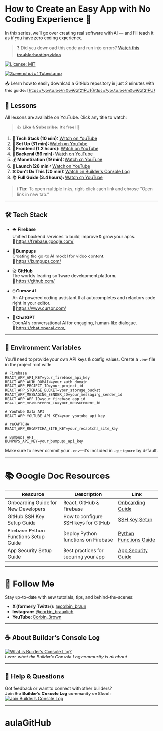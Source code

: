 # How to Create an Easy App with No Coding Experience 🚀

In this series, we’ll go over creating real software with AI — and I’ll teach it as if you have zero coding experience.  
> ❓ Did you download this code and run into errors? [Watch this troubleshooting video](https://youtu.be/ByRf8fsWE0Q)

[![License: MIT](https://img.shields.io/badge/License-MIT-blue.svg)](LICENSE)


[![Screenshot of Tubestamp](https://github.com/user-attachments/assets/f8d248ed-10ad-4aec-8689-088025710ba1)](https://tubestamp.com/)

📥 Learn how to easily download a GitHub repository in just 2 minutes with this guide: [https://youtu.be/m0wi6zf21FU](https://youtu.be/m0wi6zf21FU)

## 📝 Lessons

All lessons are available on YouTube. Click any title to watch:
> 👍 **Like & Subscribe:** It’s free! 🤠

1. 🧱 **Tech Stack (10 min):** [Watch on YouTube](https://youtu.be/ZFtoJIQdmC4)  
2. 🔧 **Set Up (31 min):** [Watch on YouTube](https://youtu.be/BjAJPm5sqz0)  
3. 🎨 **Frontend (1.2 hours):** [Watch on YouTube](https://youtu.be/-WdKjaprzCE)  
4. 🧠 **Backend (56 min):** [Watch on YouTube](https://youtu.be/9js9TtWxRlo)  
5. 💰 **Monetization (19 min):** [Watch on YouTube](https://youtu.be/2As9QVGVWZ8)  
6. 🚀 **Launch (26 min):** [Watch on YouTube](https://youtu.be/nf56yrnoPuo)  
7. ❌ **Don’t Do This (20 min):** [Watch on Builder's Console Log](https://www.skool.com/ai-for-your-business/about)  
8. 📚 **Full Guide (3.4 hours):** [Watch on YouTube](https://youtu.be/tvquJI-v8ys)  

> ℹ️ **Tip:** To open multiple links, right-click each link and choose “Open link in new tab.”

---


## 🛠️ Tech Stack

- ☁️ **Firebase**  
  Unified backend services to build, improve & grow your apps.  
  🔗 https://firebase.google.com/

- 💬 **Bumpups**  
  Creating the go-to AI model for video content.  
  🔗 https://bumpups.com/

- 🐱 **GitHub**  
  The world’s leading software development platform.  
  🔗 https://github.com/

- 🖱️ **Cursor AI**  
  An AI-powered coding assistant that autocompletes and refactors code right in your editor.  
  🔗 https://www.cursor.com/

- 🤖 **ChatGPT**  
  OpenAI’s conversational AI for engaging, human-like dialogue.  
  🔗 https://chat.openai.com/

---

## 🔑 Environment Variables

You’ll need to provide your own API keys & config values. Create a `.env` file in the project root with:

```env
# Firebase
REACT_APP_API_KEY=your_firebase_api_key
REACT_APP_AUTH_DOMAIN=your_auth_domain
REACT_APP_PROJECT_ID=your_project_id
REACT_APP_STORAGE_BUCKET=your_storage_bucket
REACT_APP_MESSAGING_SENDER_ID=your_messaging_sender_id
REACT_APP_APP_ID=your_firebase_app_id
REACT_APP_MEASUREMENT_ID=your_measurement_id

# YouTube Data API
REACT_APP_YOUTUBE_API_KEY=your_youtube_api_key

# reCAPTCHA
REACT_APP_RECAPTCHA_SITE_KEY=your_recaptcha_site_key

# Bumpups API
BUMPUPS_API_KEY=your_bumpups_api_key
```

Make sure to never commit your `.env`—it’s included in `.gitignore` by default.

---

# 📚 Google Doc Resources

| Resource                               | Description                           | Link                                                                                                                                           |
|----------------------------------------|---------------------------------------|------------------------------------------------------------------------------------------------------------------------------------------------|
| Onboarding Guide for New Developers    | React, GitHub & Firebase              | <a href="https://docs.google.com/document/d/1fJAMgZw6yvDaSYOYcMbcqI6iv5Jc3xtI_3zflo5kZII/edit?usp=sharing" target="_blank" rel="noopener">Onboarding Guide</a> |
| GitHub SSH Key Setup Guide             | How to configure SSH keys for GitHub  | <a href="https://docs.google.com/document/d/1MvYXc5xdXvDvwJCZB5tonfdni8FtdwxpviikydUzyds/edit?usp=sharing" target="_blank" rel="noopener">SSH Key Setup</a>         |
| Firebase Python Functions Setup Guide  | Deploy Python functions on Firebase   | <a href="https://docs.google.com/document/d/1yn5cE5zuNBFpskh_KZU5BThA-fqcZSLPJefLUYTx9Wo/edit?usp=sharing" target="_blank" rel="noopener">Python Functions Guide</a> |
| App Security Setup Guide               | Best practices for securing your app  | <a href="https://docs.google.com/document/d/1FLVqdPjGcBUejLJWjHdWERMIQBaszA3EilOngS60dCE/edit?usp=sharing" target="_blank" rel="noopener">App Security Guide</a>   |

---

# 🙌 Follow Me

Stay up-to-date with new tutorials, tips, and behind-the-scenes:

- **X (formerly Twitter):** [@corbin_braun](https://x.com/corbin_braun)  
- **Instagram:** [@corbin_braunlich](https://instagram.com/corbin_braunlich)  
- **YouTube:** [Corbin_Brown](https://www.youtube.com/channel/UCJFMlSxcvlZg5yZUYJT0Pug)  

---

## ☕ About Builder’s Console Log

[![What is Builder’s Console Log?](https://img.youtube.com/vi/rs1GMv_akeE/maxresdefault.jpg)](https://youtu.be/rs1GMv_akeE)  
*Learn what the Builder’s Console Log community is all about.*

---

## 🤝 Help & Questions

Got feedback or want to connect with other builders?  
Join the **Builder’s Console Log** community on Skool:  
[![Join Builder’s Console Log](https://img.shields.io/badge/Join-Builders%20Console%20Log-blue)](https://www.skool.com/ai-for-your-business/about)

---

# aulaGitHub
